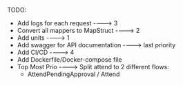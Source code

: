 TODO:
- Add logs for each request ----> 3
- Convert all mappers to MapStruct ----> 2
- Add units ----> 1
- Add swagger for API documentation ----> last priority
- Add CI/CD ----> 4
- Add Dockerfile/Docker-compose file
- Top Most Prio ----> Split attend to 2 different flows:
  - AttendPendingApproval / Attend